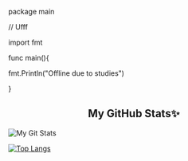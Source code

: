 
package main

// Ufff

import fmt

func main(){

fmt.Println("Offline due to studies")

}



<h2 align="center"><b>My GitHub Stats✨</b></h2>

![My Git Stats](https://github-readme-stats.vercel.app/api?username=AvikaTrivedi&include_all_commits=true&count_private=true&theme=highcontrast)

[![Top Langs](https://github-readme-stats.vercel.app/api/top-langs/?username=AvikaTrivedi&layout=compact&theme=radical)](https://github.com/AvikaTrivedi)
